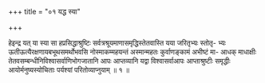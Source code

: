 +++
title = "०१ यद्ध स्या"

+++

हेइन्द्र यत् या स्या सा हप्रसिद्धाश्रुष्टिः सर्वत्रश्रूयमाणासमृद्धिस्तेतवास्ति यया जरितृभ्यः स्तोतृ- भ्यः ऊतीऊत्यैरक्षणायबभूथसमर्थोभवसि नोस्माकम्महयन्तं अस्मान्महतः कुर्वाणङ्कामं अभीष्टं मा- आधक् माधाक्षीः तेतवसम्बन्धीनिविश्वासर्वाणिभोगजातानि आपः आप्तव्यानि यद्वा विश्वासर्वाआपः आप्ताश्रुष्टीः समृद्धीः आयोर्मनुष्यस्योचिताः पर्यश्यां परितोव्याप्नुयाम् ॥ १ ॥